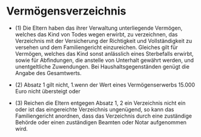 # Vermögensverzeichnis

- (1) Die Eltern haben das ihrer Verwaltung unterliegende Vermögen, welches das Kind von Todes wegen erwirbt, zu verzeichnen, das Verzeichnis mit der Versicherung der Richtigkeit und Vollständigkeit zu versehen und dem Familiengericht einzureichen. Gleiches gilt für Vermögen, welches das Kind sonst anlässlich eines Sterbefalls erwirbt, sowie für Abfindungen, die anstelle von Unterhalt gewährt werden, und unentgeltliche Zuwendungen. Bei Haushaltsgegenständen genügt die Angabe des Gesamtwerts.

- (2) Absatz 1 gilt nicht, 1.wenn der Wert eines Vermögenserwerbs 15.000 Euro nicht übersteigt oder

- (3) Reichen die Eltern entgegen Absatz 1, 2 ein Verzeichnis nicht ein oder ist das eingereichte Verzeichnis ungenügend, so kann das Familiengericht anordnen, dass das Verzeichnis durch eine zuständige Behörde oder einen zuständigen Beamten oder Notar aufgenommen wird.

